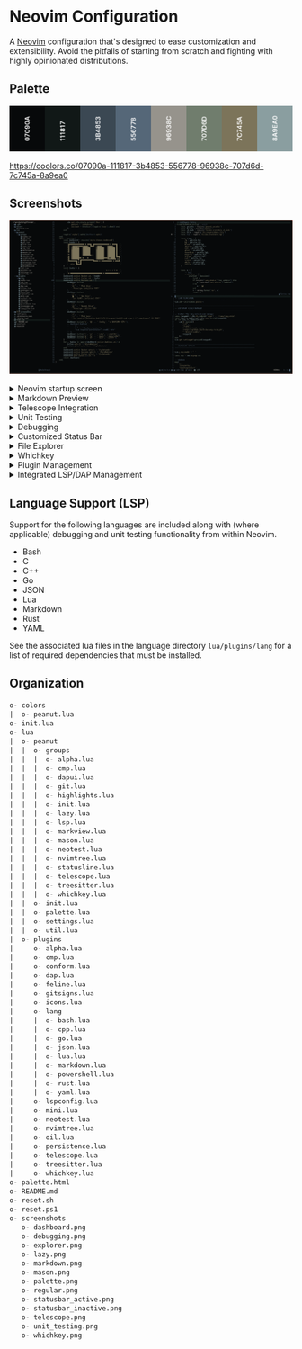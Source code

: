 # Neovim Configuration

A [Neovim] configuration that's designed to ease customization and
extensibility. Avoid the pitfalls of starting from scratch and fighting with
highly opinionated distributions.

## Palette

![Palette](./screenshots/palette.png)

https://coolors.co/07090a-111817-3b4853-556778-96938c-707d6d-7c745a-8a9ea0

## Screenshots

![Regular](./screenshots/regular.png)

<details>
<summary>Neovim startup screen</summary>

![Dashboard](./screenshots/dashboard.png)

</details>

<details>
<summary>Markdown Preview</summary>

![Markdown](./screenshots/markdown.png)

</details>

<details>
<summary>Telescope Integration</summary>

![Telescope](./screenshots/telescope.png)

</details>

<details>
<summary>Unit Testing</summary>

![Unit Testing](./screenshots/unit_testing.png)

</details>

<details>
<summary>Debugging</summary>

![Debugging](./screenshots/debugging.png)

</details>

<details>
<summary>Customized Status Bar</summary>

![Active](./screenshots/statusbar_active.png)
![Inactive](./screenshots/statusbar_inactive.png)

</details>

<details>
<summary>File Explorer</summary>

![Explorer](./screenshots/explorer.png)

</details>

<details>
<summary>Whichkey</summary>

![Explorer](./screenshots/whichkey.png)

</details>

<details>
<summary>Plugin Management</summary>

![Lazy](./screenshots/lazy.png)

</details>

<details>
<summary>Integrated LSP/DAP Management</summary>

![Mason](./screenshots/mason.png)

</details>

## Language Support (LSP)

Support for the following languages are included along with (where applicable)
debugging and unit testing functionality from within Neovim.

- Bash
- C
- C++
- Go
- JSON
- Lua
- Markdown
- Rust
- YAML

See the associated lua files in the language directory `lua/plugins/lang` for a
list of required dependencies that must be installed.

## Organization

```console
o- colors
|  o- peanut.lua
o- init.lua
o- lua
|  o- peanut
|  |  o- groups
|  |  |  o- alpha.lua
|  |  |  o- cmp.lua
|  |  |  o- dapui.lua
|  |  |  o- git.lua
|  |  |  o- highlights.lua
|  |  |  o- init.lua
|  |  |  o- lazy.lua
|  |  |  o- lsp.lua
|  |  |  o- markview.lua
|  |  |  o- mason.lua
|  |  |  o- neotest.lua
|  |  |  o- nvimtree.lua
|  |  |  o- statusline.lua
|  |  |  o- telescope.lua
|  |  |  o- treesitter.lua
|  |  |  o- whichkey.lua
|  |  o- init.lua
|  |  o- palette.lua
|  |  o- settings.lua
|  |  o- util.lua
|  o- plugins
|     o- alpha.lua
|     o- cmp.lua
|     o- conform.lua
|     o- dap.lua
|     o- feline.lua
|     o- gitsigns.lua
|     o- icons.lua
|     o- lang
|     |  o- bash.lua
|     |  o- cpp.lua
|     |  o- go.lua
|     |  o- json.lua
|     |  o- lua.lua
|     |  o- markdown.lua
|     |  o- powershell.lua
|     |  o- rust.lua
|     |  o- yaml.lua
|     o- lspconfig.lua
|     o- mini.lua
|     o- neotest.lua
|     o- nvimtree.lua
|     o- oil.lua
|     o- persistence.lua
|     o- telescope.lua
|     o- treesitter.lua
|     o- whichkey.lua
o- palette.html
o- README.md
o- reset.sh
o- reset.ps1
o- screenshots
   o- dashboard.png
   o- debugging.png
   o- explorer.png
   o- lazy.png
   o- markdown.png
   o- mason.png
   o- palette.png
   o- regular.png
   o- statusbar_active.png
   o- statusbar_inactive.png
   o- telescope.png
   o- unit_testing.png
   o- whichkey.png
```

[neovim]: https://github.com/neovim/neovim
